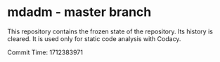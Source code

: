 # mdadm - master branch

This repository contains the frozen state of the repository.
Its history is cleared. It is used only for static code
analysis with Codacy.

Commit Time: 1712383971